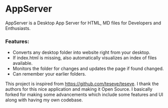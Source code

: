 # AppServer

AppServer is a Desktop App Server for HTML, MD files for Developers and Enthusiasts.

### Features:
+ Converts any desktop folder into website right from your desktop.
+ If index.html is missing, also automatically visualizes an index of files available.
+ Monitors the folder for changes and updates the page if found changed.
+ Can remember your earlier folders.


This project is inspired from https://github.com/teseve/teseve. I thank the authors for this nice application and making it Open Source. I basically forked for making some advancements which include some features and UI along with having my own codebase.